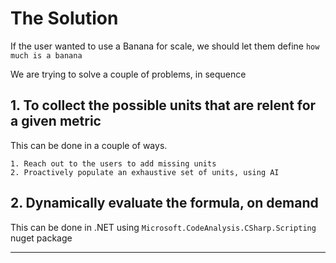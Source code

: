 # The Solution

If the user wanted to use a Banana for scale, we should let them define `how much is a banana`

We are trying to solve a couple of problems, in sequence

## 1. To collect the possible units that are relent for a given metric

This can be done in a couple of ways.

    1. Reach out to the users to add missing units
    2. Proactively populate an exhaustive set of units, using AI

## 2. Dynamically evaluate the formula, on demand

This can be done in .NET using `Microsoft.CodeAnalysis.CSharp.Scripting` nuget package

---
